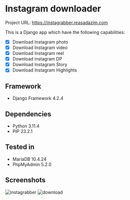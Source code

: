 # Instagram downloader

Project URL: https://instagrabber.reasadazim.com

This is a Django app which have the following capabilities:
 - [x] Download Instagram photo
 - [x] Download Instagram video
 - [x] Download Instagram reel
 - [x] Download instagram DP
 - [x] Download Instagram Story
 - [x] Download Instagram Highlights

## Framework
 - Django Framework 4.2.4
## Dependencies
 - Python 3.11.4
 - PIP 23.2.1
## Tested in
 - MariaDB 10.4.24
 - PhpMyAdmin 5.2.0

## Screenshots
![instagrabber](https://reasadazim.com/wp-content/uploads/2023/09/Screenshot-2023-09-12-010919.png)
![download](https://reasadazim.com/wp-content/uploads/2023/09/Screenshot-2023-09-12-011056.png)
